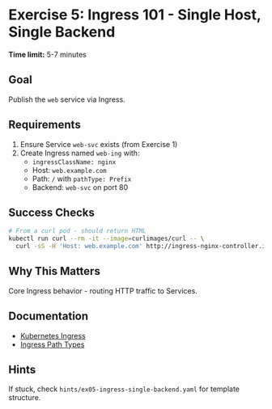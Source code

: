 # Exercise 5: Ingress 101 - Single Host, Single Backend

**Time limit:** 5-7 minutes

## Goal
Publish the `web` service via Ingress.

## Requirements
1. Ensure Service `web-svc` exists (from Exercise 1)
2. Create Ingress named `web-ing` with:
   - `ingressClassName: nginx`
   - Host: `web.example.com`
   - Path: `/` with `pathType: Prefix`
   - Backend: `web-svc` on port 80

## Success Checks
```bash
# From a curl pod - should return HTML
kubectl run curl --rm -it --image=curlimages/curl -- \
  curl -sS -H 'Host: web.example.com' http://ingress-nginx-controller.ingress-nginx.svc/
```

## Why This Matters
Core Ingress behavior - routing HTTP traffic to Services.

## Documentation
- [Kubernetes Ingress](https://kubernetes.io/docs/concepts/services-networking/ingress/)
- [Ingress Path Types](https://kubernetes.io/docs/concepts/services-networking/ingress/#path-types)

## Hints
If stuck, check `hints/ex05-ingress-single-backend.yaml` for template structure.
